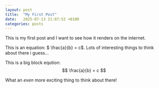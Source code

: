 ```yaml
---
layout: post
title:  "My First Post"
date:   2025-07-13 21:07:52 +0100
categories: posts
---
```


This is my first post and I want to see how it renders on the internet. 


This is an equation: $ \frac{a}{b} = c$.  Lots of interesting things to think about there i guess...

This is a big block eqution: 
$$
\frac{a}{b} = c
$$

What an *even* more exciting thing to think about there!


